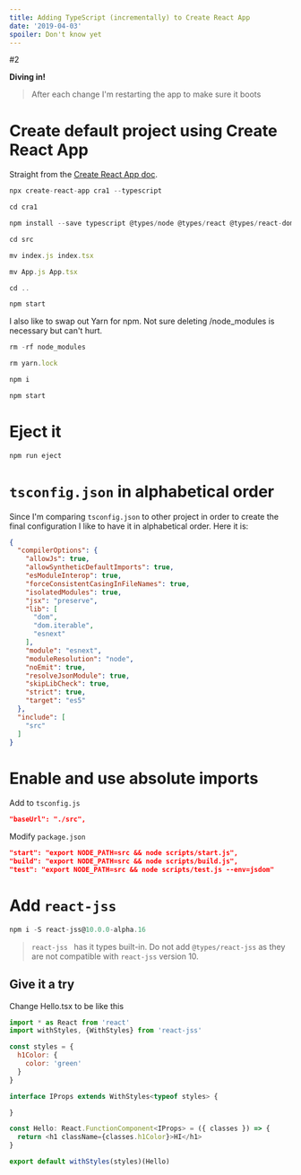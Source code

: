 ```yaml
---
title: Adding TypeScript (incrementally) to Create React App
date: '2019-04-03'
spoiler: Don't know yet
---
```


#2

**Diving in!**

> After each change I'm restarting the app to make sure it boots

# Create default project using Create React App

Straight from the [Create React App doc](https://facebook.github.io/create-react-app/docs/adding-typescript).

```js
npx create-react-app cra1 --typescript

cd cra1

npm install --save typescript @types/node @types/react @types/react-dom @types/jest

cd src

mv index.js index.tsx

mv App.js App.tsx

cd ..

npm start
```

I also like to swap out Yarn for npm. Not sure deleting /node_modules is necessary but can't hurt.

```js
rm -rf node_modules

rm yarn.lock

npm i

npm start
```

# Eject it

```js
npm run eject
```

# `tsconfig.json` in alphabetical order
Since I'm comparing `tsconfig.json` to other project in order to create the final configuration I like to have it in alphabetical order. Here it is:

```json
{
  "compilerOptions": {
    "allowJs": true,
    "allowSyntheticDefaultImports": true,
    "esModuleInterop": true,
    "forceConsistentCasingInFileNames": true,
    "isolatedModules": true,
    "jsx": "preserve",
    "lib": [
      "dom",
      "dom.iterable",
      "esnext"
    ],
    "module": "esnext",
    "moduleResolution": "node",
    "noEmit": true,
    "resolveJsonModule": true,
    "skipLibCheck": true,
    "strict": true,
    "target": "es5"
  },
  "include": [
    "src"
  ]
}
```

# Enable and use absolute imports

Add to `tsconfig.js`
```json
"baseUrl": "./src",
```

Modify `package.json`
```json
"start": "export NODE_PATH=src && node scripts/start.js",
"build": "export NODE_PATH=src && node scripts/build.js",
"test": "export NODE_PATH=src && node scripts/test.js --env=jsdom"
```

# Add `react-jss`

```js
npm i -S react-jss@10.0.0-alpha.16
```

> `react-jss ` has it types built-in. Do not add `@types/react-jss` as they are not compatible with `react-jss` version 10.

## Give it a try

Change Hello.tsx to be like this
```js
import * as React from 'react'
import withStyles, {WithStyles} from 'react-jss'

const styles = {
  h1Color: {
    color: 'green'
  }
}

interface IProps extends WithStyles<typeof styles> {

}

const Hello: React.FunctionComponent<IProps> = ({ classes }) => {
  return <h1 className={classes.h1Color}>HI</h1>
}

export default withStyles(styles)(Hello)
```





